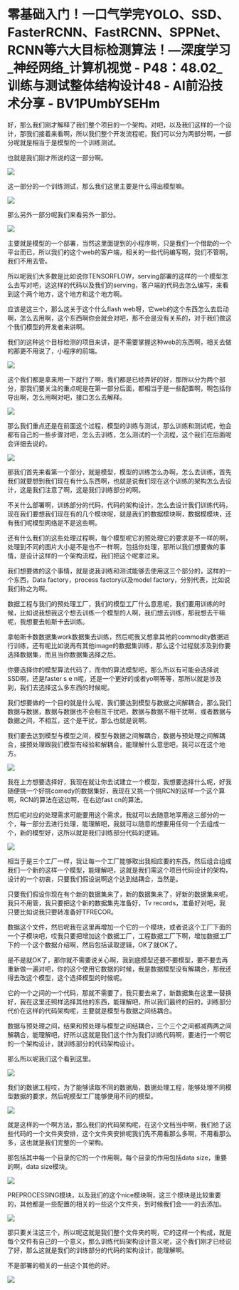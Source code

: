 # 零基础入门！一口气学完YOLO、SSD、FasterRCNN、FastRCNN、SPPNet、RCNN等六大目标检测算法！—深度学习_神经网络_计算机视觉 - P48：48.02_训练与测试整体结构设计48 - AI前沿技术分享 - BV1PUmbYSEHm

好，那么我们刚才解释了我们整个项目的一个架构，对吧，以及我们这样的一个设计，那我们接着来看啊，所以我们整个开发流程呢，我们可以分为两部分啊，一部分呢就是相当于是模型的一个训练测试。

也就是我们刚才所说的这一部分啊。

![](img/0b65af9cf41effe51ffb6d11a8588f4c_1.png)

这一部分的一个训练测试，那么我们这里主要是什么得出模型嘛。

![](img/0b65af9cf41effe51ffb6d11a8588f4c_3.png)

那么另外一部分呢我们来看另外一部分。

![](img/0b65af9cf41effe51ffb6d11a8588f4c_5.png)

主要就是模型的一个部署，当然这里面提到的小程序啊，只是我们一个借助的一个平台而已，所以我们的这个web的客户端，相关的一些代码编写啊，我们不管啊，我们不用去管。

所以呢我们大多数是比如说你TENSORFLOW，serving部署的这样的一个模型怎么去写对吧，这这样的代码以及我们的serving，客户端的代码去怎么编写，来看到这个两个地方，这个地方和这个地方啊。

应该是这三个，那么这关于这个什么flash web呀，它web的这个东西怎么去启动啊，怎么去用啊，这个东西啊你会就会对吧，那不会是没有关系的，对于我们做这个我们模型的开发者来讲啊。

我们的这种这个目标检测的项目来讲，是不需要掌握这种web的东西啊，相关去做的那更不用说了，小程序的前端。



![](img/0b65af9cf41effe51ffb6d11a8588f4c_7.png)

这个我们都是拿来用一下就行了啊，我们都是已经弄好的好，那所以分为两个部分，那我们要关注的重点呢是在第一部分后面，都相当于是一些配置啊，啊包括你导出啊，怎么用啊对吧，接口怎么去解释。



![](img/0b65af9cf41effe51ffb6d11a8588f4c_9.png)

那么我们重点还是在前面这个过程，模型的训练与测试，那么训练和测试呢，他会都有自己的一些步骤对吧，怎么去训练，怎么测试的一个流程，这个我们在后面呢会详细去说的。



![](img/0b65af9cf41effe51ffb6d11a8588f4c_11.png)

那我们首先来看第一个部分，就是模型，模型的训练怎么办啊，怎么去训练，首先我们就要想到我们现在有什么东西啊，也就是说我们现在这个训练的架构怎么去设计，这是我们注意了啊，这是我们训练部分的啊。

不关什么部署啊，训练部分的代码，代码的架构设计，怎么去设计我们训练代码，现在我们要想我们现在有的几个模块呢，就是我们的数据模块啊，数据模模块，还有我们呢模型网络是不是这些啊。

还有什么我们的这些处理过程啊，每个模型呢它的预处理它的要求是不一样的啊，处理到不同的图片大小是不是也不一样啊，包括你处理，那所以我们想要做的事情，是设计这样的一个架构流程，我们把这个呢拿过来。

我们想要做的这个事情，就是说我训练和测试能够去使用这三个部分的，这样的一个东西，Data factory，process factory以及model factory，分别代表，比如说我们称之为啊。

数据工程与我们的预处理工厂，我们的模型工厂什么意思呢，我们要用训练的时候，比如说我想我这个想去训练一个模型的人啊，我们想去训练，那我想去干嘛呢，我想要去帕斯卡去训练。

拿帕斯卡数数据集work数据集去训练，然后呢我又想拿其他的commodity数据进行训练，还有呢比如说再有其他image的数据集训练，那么这个过程就涉及到你要选择数据集，而且当你数据集选择之后。

你要选择你的模型算法代码了，而你的算法模型吧，那么所以有可能会选择说SSD啊，还是faster s e n呢，还是一个更好的或者yo啊等等，那所以就是涉及到，我们去选择这么多东西的时候呢。

我们想要做的一个目的就是什么呢，我们要达到模型与数据之间解耦合，那么我们数据与数据，数据与数据也不会相互干扰吧，数据与数据不相干扰啊，或者数据与数据之间，不相互，这个是干扰，那么也就是说啊。

我们要去达到模型与模型之间，模型与数据之间解耦合，数据与预处理之间解耦合，接预处理跟我们模型有经验和解耦合，能理解什么意思吧，我可以在这个地方。



![](img/0b65af9cf41effe51ffb6d11a8588f4c_13.png)

我在上方想要选择好，我现在就让你去试建立一个模型，我想要选择什么呢，好我随便挑一个好挑comedy的数据集好，我现在又挑一个挑RCN的这样一个这个算啊，RCN的算法在这边啊，在右边fast cn的算法。

然后呢对应的处理需求可能要用这个需求，我就可以去随意地享用这三部分的一个，每一部分去进行处理，能理解吧，我就可以随意的想要用任何一个去组成一个，新的模型好，这所以就是我们训练部分代码的逻辑。



![](img/0b65af9cf41effe51ffb6d11a8588f4c_15.png)

相当于是三个工厂一样，我让每一个工厂能够取出我相应要的东西，然后组合组成我们一个新的这样一个模型，能理解吧，这就是我们需这个项目代码设计的架构，设计的一个初衷，只要我们假设说啊这个达到结耦合，当然是。

只要我们假设你现在有个新的数据集来了，新的数据集来了，好新的数据集来呢，我只不用管，我只要把这个新的数据集先准备好，Tv records，准备好对吧，我只要比如说我只要转准备好TFRECOR。

数据这个文件，然后呢我在这里再增加一个它的一个模块，或者说这个工厂下面的一个子模块吧，哎我只要把增加这个数据工厂，工程数据工厂下啊，增加数据工厂下的一个这个数据介绍啊，然后包括读取逻辑，OK了就OK了。

是不是就OK了，那你就不需要说关心啊，我到底模型还要不要模型，要不要去再重新做一遍对吧，你的这个使用它数据的时候，我是数据模型没有解耦合，那我还得去改这个模型，这个选择模型的时候呢。

它的一个之间的一个代码，那就不需要了，我只要去来了，新数据集在这里一替换好，我在这里还照样选择其他的东西，能理解吧，所以我们最终的目的，训练部分代价在这样的代码架构呢，主要就是模型与数据之间结耦合。

数据与预处理之间，结果和预处理与模型之间结耦合，三个三个之间都减两两之间解耦合，能理解吧，好所以这就是我们这个作为我们训练代码啊，要进行一个啊它的一个架构设计，就训练部分的代码架构设计。

那么所以呢我们这个看到这里。

![](img/0b65af9cf41effe51ffb6d11a8588f4c_17.png)

我们的数据工程哎，为了能够读取不同的数据局，数据处理工程，能够处理不同模型数据的要求，然后呢模型工厂能够使用不同的模型。



![](img/0b65af9cf41effe51ffb6d11a8588f4c_19.png)

就是这样的一个啊方法，那么我们的代码架构呢，在这个文档当中啊，我们给了这些代码的一个文件夹安排，这个文件夹安排呢我们先不用看那么多啊，不用看那么多，这也就是我们完整的一个架构。

那包括其中每一个目录的它的一个作用啊，每个目录的作用包括data size，重要的啊，data size模块。



![](img/0b65af9cf41effe51ffb6d11a8588f4c_21.png)

PREPROCESSING模块，以及我们的这个nice模块啊，这三个模块是比较重要的，其他都是一些配置的相关的一些这个文件夹，到时候我们会一一的去添加。



![](img/0b65af9cf41effe51ffb6d11a8588f4c_23.png)

那只要关注这三个，所以呢这就是我们整个文件夹的啊，它的这样一个构成，就是每个文件有自己的一个意义，那么训练代码架构设计意义呢，这个我们刚才已经说了好，那么这就是我们的训练部分的代码的架构设计，能理解啊。

不是部署的相关的一些这个其他的好。

![](img/0b65af9cf41effe51ffb6d11a8588f4c_25.png)